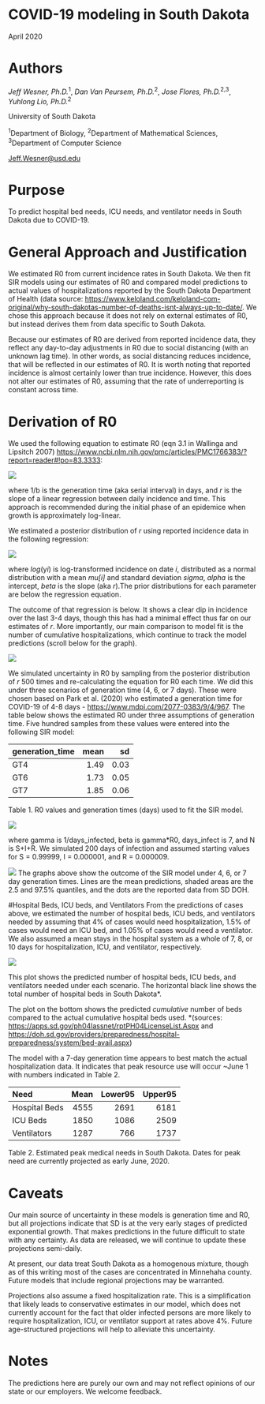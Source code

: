 COVID-19 modeling in South Dakota
================
April 2020

# Authors

*Jeff Wesner, Ph.D.*<sup>1</sup>, *Dan Van Peursem, Ph.D.*<sup>2</sup>,
*Jose Flores, Ph.D.*<sup>2,3</sup>, *Yuhlong Lio, Ph.D.*<sup>2</sup>

University of South Dakota

<sup>1</sup>Department of Biology, <sup>2</sup>Department of
Mathematical Sciences, <sup>3</sup>Department of Computer Science

<Jeff.Wesner@usd.edu>

# Purpose

To predict hospital bed needs, ICU needs, and ventilator needs in South
Dakota due to COVID-19.

# General Approach and Justification

We estimated R0 from current incidence rates in South Dakota. We then
fit SIR models using our estimates of R0 and compared model predictions
to actual values of hospitalizations reported by the South Dakota
Department of Health (data source:
<https://www.keloland.com/keloland-com-original/why-south-dakotas-number-of-deaths-isnt-always-up-to-date/>.
We chose this approach because it does not rely on external estimates of
R0, but instead derives them from data specific to South Dakota.

Because our estimates of R0 are derived from reported incidence data,
they reflect any day-to-day adjustments in R0 due to social distancing
(with an unknown lag time). In other words, as social distancing reduces
incidence, that will be reflected in our estimates of R0. It is worth
noting that reported incidence is almost certainly lower than true
incidence. However, this does not alter our estimates of R0, assuming
that the rate of underreporting is constant across time.

# Derivation of R0

We used the following equation to estimate R0 (eqn 3.1 in Wallinga and
Lipsitch 2007)
<https://www.ncbi.nlm.nih.gov/pmc/articles/PMC1766383/?report=reader#!po=83.3333>:

![](README_files/figure-gfm/unnamed-chunk-2-1.png)<!-- -->

where 1/b is the generation time (aka serial interval) in days, and *r*
is the slope of a linear regression between daily incidence and time.
This approach is recommended during the initial phase of an epidemice
when growth is approximately log-linear.

We estimated a posterior distribution of *r* using reported incidence
data in the following regression:

![](README_files/figure-gfm/unnamed-chunk-3-1.png)<!-- -->

where *log*(y*i*) is log-transformed incidence on date *i*, distributed
as a normal distribution with a mean *mu\[i\]* and standard deviation
*sigma*, *alpha* is the intercept, *beta* is the slope (aka *r*).The
prior distributions for each parameter are below the regression
equation.

The outcome of that regression is below. It shows a clear dip in
incidence over the last 3-4 days, though this has had a minimal effect
thus far on our estimates of *r*. More importantly, our main comparison
to model fit is the number of cumulative hospitalizations, which
continue to track the model predictions (scroll below for the graph).

![](README_files/figure-gfm/unnamed-chunk-6-1.png)<!-- -->

We simulated uncertainty in R0 by sampling from the posterior
distribution of *r* 500 times and re-calculating the equation for R0
each time. We did this under three scenarios of generation time (4, 6,
or 7 days). These were chosen based on Park et al. (2020) who estimated
a generation time for COVID-19 of 4-8 days -
<https://www.mdpi.com/2077-0383/9/4/967>. The table below shows the
estimated R0 under three assumptions of generation time. Five hundred
samples from these values were entered into the following SIR model:

| generation\_time | mean |   sd |
| :--------------- | ---: | ---: |
| GT4              | 1.49 | 0.03 |
| GT6              | 1.73 | 0.05 |
| GT7              | 1.85 | 0.06 |

Table 1. R0 values and generation times (days) used to fit the SIR
model.

![](README_files/figure-gfm/unnamed-chunk-8-1.png)<!-- -->

where gamma is 1/days\_infected, beta is gamma\*R0, days\_infect is 7,
and N is S+I+R. We simulated 200 days of infection and assumed starting
values for S = 0.99999, I = 0.000001, and R = 0.000009.

![](README_files/figure-gfm/unnamed-chunk-10-1.png)<!-- --> The graphs
above show the outcome of the SIR model under 4, 6, or 7 day generation
times. Lines are the mean predictions, shaded areas are the 2.5 and
97.5% quantiles, and the dots are the reported data from SD DOH.

\#Hospital Beds, ICU beds, and Ventilators From the predictions of cases
above, we estimated the number of hospital beds, ICU beds, and
ventilators needed by assuming that 4% of cases would need
hospitalization, 1.5% of cases would need an ICU bed, and 1.05% of cases
would need a ventilator. We also assumed a mean stays in the hospital
system as a whole of 7, 8, or 10 days for hospitalization, ICU, and
ventilator, respectively.

![](README_files/figure-gfm/unnamed-chunk-11-1.png)<!-- -->

This plot shows the predicted number of hospital beds, ICU beds, and
ventilators needed under each scenario. The horizontal black line shows
the total number of hospital beds in South Dakota\*.

The plot on the bottom shows the predicted *cumulative* number of beds
compared to the actual cumulative hospital beds used. \*(sources:
<https://apps.sd.gov/ph04lassnet/rptPH04LicenseList.Aspx> and
<https://doh.sd.gov/providers/preparedness/hospital-preparedness/system/bed-avail.aspx>)

The model with a 7-day generation time appears to best match the actual
hospitalization data. It indicates that peak resource use will occur
\~June 1 with numbers indicated in Table 2.

| Need          | Mean | Lower95 | Upper95 |
| :------------ | ---: | ------: | ------: |
| Hospital Beds | 4555 |    2691 |    6181 |
| ICU Beds      | 1850 |    1086 |    2509 |
| Ventilators   | 1287 |     766 |    1737 |

Table 2. Estimated peak medical needs in South Dakota. Dates for peak
need are currently projected as early June, 2020.

# Caveats

Our main source of uncertainty in these models is generation time and
R0, but all projections indicate that SD is at the very early stages of
predicted exponential growth. That makes predictions in the future
difficult to state with any certainty. As data are released, we will
continue to update these projections semi-daily.

At present, our data treat South Dakota as a homogenous mixture, though
as of this writing most of the cases are concentrated in Minnehaha
county. Future models that include regional projections may be
warranted.

Projections also assume a fixed hospitalization rate. This is a
simplification that likely leads to conservative estimates in our model,
which does not currently account for the fact that older infected
persons are more likely to require hospitalization, ICU, or ventilator
support at rates above 4%. Future age-structured projections will help
to alleviate this uncertainty.

# Notes

The predictions here are purely our own and may not reflect opinions of
our state or our employers. We welcome feedback.
